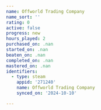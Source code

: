 ```yaml
---
name: Offworld Trading Company
name_sort: ''
rating: 0
active: false
progress: new
hours_played: 2
purchased_on: .nan
started_on: .nan
beaten_on: .nan
completed_on: .nan
mastered_on: .nan
identifiers:
  - type: steam
    appid: '271240'
    name: Offworld Trading Company
    synced_on: '2024-10-10'

---
```

